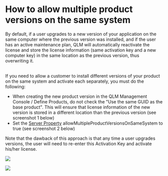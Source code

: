 # How to allow multiple product versions on the same system

By default, if a user upgrades to a new version of your application on the same computer where the previous version was installed, and if the user has an active maintenance plan, QLM will automatically reactivate the license and store the license information (same activation key and a new computer key) in the same location as the previous version, thus overwriting it.

\
If you need to allow a customer to install different versions of your product on the same system and activate each separately, you must do the following:

* When creating the new product version in the QLM Management Console / Define Products, do not check the "Use the same GUID as the base product". This will ensure that license information of the new version is stored in a different location than the previous version (see screenshot 1 below)
* Set the [Server Property](https://support.soraco.co/hc/en-us/articles/207920563-Server-Properties) allowMultipleProductVersionsOnSameSystem to true (see screenshot 2 below)

&#x20;

Note that the dawback of this approach is that any time a user upgrades versions, the user will need to re-enter this Activation Key and activate his/her license.

![](https://support.soraco.co/hc/article\_attachments/360019644012/mceclip1.png)

![](https://support.soraco.co/hc/article\_attachments/360019644192/mceclip2.png)
